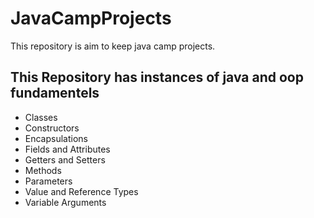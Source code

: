 # JavaCampProjects
This repository is aim to keep java camp projects.
## This Repository has instances of java and oop fundamentels
- Classes
- Constructors
- Encapsulations
- Fields and Attributes
- Getters and Setters
- Methods 
- Parameters
- Value and Reference Types
- Variable Arguments

